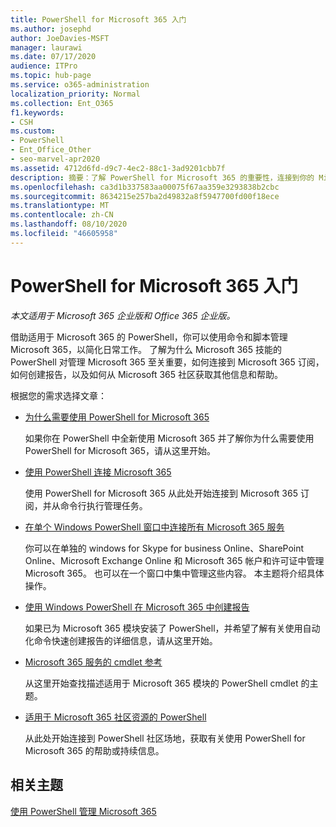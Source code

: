 ```yaml
---
title: PowerShell for Microsoft 365 入门
ms.author: josephd
author: JoeDavies-MSFT
manager: laurawi
ms.date: 07/17/2020
audience: ITPro
ms.topic: hub-page
ms.service: o365-administration
localization_priority: Normal
ms.collection: Ent_O365
f1.keywords:
- CSH
ms.custom:
- PowerShell
- Ent_Office_Other
- seo-marvel-apr2020
ms.assetid: 4712d6fd-d9c7-4ec2-88c1-3ad9201cbb7f
description: 摘要：了解 PowerShell for Microsoft 365 的重要性，连接到你的 Microsoft 365 租户，并获取帮助。
ms.openlocfilehash: ca3d1b337583aa00075f67aa359e3293838b2cbc
ms.sourcegitcommit: 8634215e257ba2d49832a8f5947700fd00f18ece
ms.translationtype: MT
ms.contentlocale: zh-CN
ms.lasthandoff: 08/10/2020
ms.locfileid: "46605958"
---
```

# <a name="getting-started-with-powershell-for-microsoft-365"></a>PowerShell for Microsoft 365 入门

*本文适用于 Microsoft 365 企业版和 Office 365 企业版。*

借助适用于 Microsoft 365 的 PowerShell，你可以使用命令和脚本管理 Microsoft 365，以简化日常工作。 了解为什么 Microsoft 365 技能的 PowerShell 对管理 Microsoft 365 至关重要，如何连接到 Microsoft 365 订阅，如何创建报告，以及如何从 Microsoft 365 社区获取其他信息和帮助。
  
根据您的需求选择文章：
  
- [为什么需要使用 PowerShell for Microsoft 365](why-you-need-to-use-office-365-powershell.md)
    
    如果你在 PowerShell 中全新使用 Microsoft 365 并了解你为什么需要使用 PowerShell for Microsoft 365，请从这里开始。 
    
- [使用 PowerShell 连接 Microsoft 365](connect-to-office-365-powershell.md)
    
    使用 PowerShell for Microsoft 365 从此处开始连接到 Microsoft 365 订阅，并从命令行执行管理任务。
    
- [在单个 Windows PowerShell 窗口中连接所有 Microsoft 365 服务](connect-to-all-office-365-services-in-a-single-windows-powershell-window.md)
    
    你可以在单独的 windows for Skype for business Online、SharePoint Online、Microsoft Exchange Online 和 Microsoft 365 帐户和许可证中管理 Microsoft 365。 也可以在一个窗口中集中管理这些内容。 本主题将介绍具体操作。
    
- [使用 Windows PowerShell 在 Microsoft 365 中创建报告](use-windows-powershell-to-create-reports-in-office-365.md)
    
    如果已为 Microsoft 365 模块安装了 PowerShell，并希望了解有关使用自动化命令快速创建报告的详细信息，请从这里开始。 
    
- [Microsoft 365 服务的 cmdlet 参考](cmdlet-references-for-office-365-services.md)
    
    从这里开始查找描述适用于 Microsoft 365 模块的 PowerShell cmdlet 的主题。
    
- [适用于 Microsoft 365 社区资源的 PowerShell](office-365-powershell-community-resources.md)
    
    从此处开始连接到 PowerShell 社区场地，获取有关使用 PowerShell for Microsoft 365 的帮助或持续信息。
    
## <a name="related-topics"></a>相关主题

[使用 PowerShell 管理 Microsoft 365](manage-office-365-with-office-365-powershell.md)

